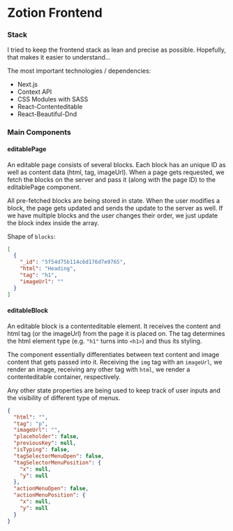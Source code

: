 # Zotion Frontend

### Stack

I tried to keep the frontend stack as lean and precise as possible. Hopefully, that makes it easier to understand...

The most important technologies / dependencies:

- Next.js
- Context API
- CSS Modules with SASS
- React-Contenteditable
- React-Beautiful-Dnd

### Main Components

#### editablePage

An editable page consists of several blocks. Each block has an unique ID as well as content data (html, tag, imageUrl). When a page gets requested, we fetch the blocks on the server and pass it (along with the page ID) to the editablePage component.

All pre-fetched blocks are being stored in state. When the user modifies a block, the page gets updated and sends the update to the server as well. If we have multiple blocks and the user changes their order, we just update the block index inside the array.

Shape of `blocks`:

```json
[
  {
    "_id": "5f54d75b114c6d176d7e9765",
    "html": "Heading",
    "tag": "h1",
    "imageUrl": ""
  }
]
```

#### editableBlock

An editable block is a contenteditable element. It receives the content and html tag (or the imageUrl) from the page it is placed on. The tag determines the html element type (e.g. `"h1"` turns into `<h1>`) and thus its styling.

The component essentially differentiates between text content and image content that gets passed into it. Receiving the `img` tag with an `imageUrl`, we render an image, receiving any other tag with `html`, we render a contenteditable container, respectively.

Any other state properties are being used to keep track of user inputs and the visibility of different type of menus.

```json
{
  "html": "",
  "tag": "p",
  "imageUrl": "",
  "placeholder": false,
  "previousKey": null,
  "isTyping": false,
  "tagSelectorMenuOpen": false,
  "tagSelectorMenuPosition": {
    "x": null,
    "y": null
  },
  "actionMenuOpen": false,
  "actionMenuPosition": {
    "x": null,
    "y": null
  }
}
```

